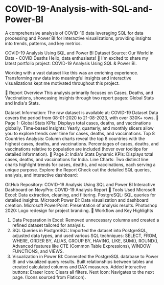 # COVID-19-Analysis-with-SQL-and-Power-BI
A comprehensive analysis of COVID-19 data leveraging SQL for data processing and Power BI for interactive visualizations, providing insights into trends, patterns, and key metrics.



COVID-19 Analysis Using SQL and Power BI
Dataset Source: Our World in Data - COVID Deaths
Hello, data enthusiasts! 🌟
I'm excited to share my latest portfolio project: COVID-19 Analysis Using SQL & Power BI.

Working with a vast dataset like this was an enriching experience. Transforming raw data into meaningful insights and interactive visualizations kept me motivated throughout this project.

🌟 Report Overview
This analysis primarily focuses on Cases, Deaths, and Vaccinations, showcasing insights through two report pages: Global Stats and India's Stats.

Dataset Information:
The raw dataset is available at: COVID-19 Dataset
Data covers the period from 08-01-2020 to 21-08-2023, with over 330K+ rows.
🔶 Page 1: Global Stats
KPIs: Displays total cases, deaths, and vaccinations globally.
Time-based Insights: Yearly, quarterly, and monthly slicers allow you to explore trends over time for cases, deaths, and vaccinations.
Top 8 Countries Analysis:
Column charts reveal the top 8 countries with the highest cases, deaths, and vaccinations.
Percentages of cases, deaths, and vaccinations relative to population are included (hover over tooltips for detailed information).
🔷 Page 2: India's Stats
Dynamic KPIs: Displays total cases, deaths, and vaccinations for India.
Line Charts: Two distinct line charts highlight trends for cases, deaths, and vaccinations, each serving a unique purpose.
Explore the Report
Check out the detailed SQL queries, analysis, and interactive dashboard:

GitHub Repository: COVID-19 Analysis Using SQL and Power BI
Interactive Dashboard on NovyPro: COVID-19 Analysis Report
🔸 Tools Used
Microsoft Excel: Data extraction, cleaning, and filtering.
PostgreSQL: SQL queries for detailed insights.
Microsoft Power BI: Data visualization and dashboard creation.
Microsoft PowerPoint: Presentation of analysis results.
Photoshop 2020: Logo redesign for project branding.
🔹 Workflow and Key Highlights
1. Data Preparation in Excel:
Removed unnecessary columns and created a refined dataset tailored for analysis.
2. SQL Queries in PostgreSQL:
Imported the dataset into PostgreSQL, adjusted data types, and used various SQL techniques:
SELECT, FROM, WHERE, ORDER BY, ALIAS, GROUP BY, HAVING, LIKE, SUM(), ROUND(),
Advanced features like CTE (Common Table Expressions), WINDOW FUNCTIONS, and VIEWS.
3. Visualization in Power BI:
Connected the PostgreSQL database to Power BI and visualized query results.
Built relationships between tables and created calculated columns and DAX measures.
Added interactive buttons:
Eraser Icon: Clears all filters.
Next Icon: Navigates to the next page.
(Icons sourced from Flaticon).
